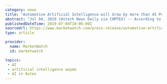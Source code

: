 ```yaml
---
category: news
title: "Automotive Artificial Intelligence will Grow by more than 45 Percent through 2025"
abstract: "Jul 04, 2019 (Hitech News Daily via COMTEX) -- According to the report published by Allied Market Research, the global automotive artificial intelligence market contributed ... Tesla Inc., Waymo, BMW, Intel Corporation, Otto Motors, IBM Corporation ..."
publishedDateTime: 2019-07-04T10:06:00Z
sourceUrl: https://www.marketwatch.com/press-release/automotive-artificial-intelligence-will-grow-by-more-than-45-percent-through-2025-2019-07-04
type: article

provider:
  name: MarketWatch
  id: marketwatch

topics:
 - AI
 - artificial intelligence waymo
 - AI in Autos
---
```

